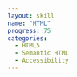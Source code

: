 ```yaml
---
layout: skill
name: "HTML"
progress: 75
categories:
  - HTML5
  - Semantic HTML
  - Accessibility
---
```

